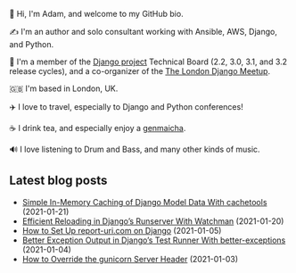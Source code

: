 <p>
  👋 Hi, I'm Adam, and welcome to my GitHub bio.
</p>
<p>
  ✍️ I'm an author and solo consultant working with Ansible, AWS, Django, and Python.
</p>
<p>
  🦄 I'm a member of the <a href="https://www.djangoproject.com/foundation/teams/">Django project</a> Technical Board (2.2, 3.0, 3.1, and 3.2 release cycles),
  and a co-organizer of the <a href="https://www.djangolondon.com/">The London Django Meetup</a>.
</p>
<p>
  🇬🇧 I'm based in London, UK.
</p>
<p>
  ✈️ I love to travel, especially to Django and Python conferences!
</p>
<p>
  ☕️ I drink tea, and especially enjoy a <a href="https://en.wikipedia.org/wiki/Genmaicha">genmaicha</a>.
</p>
<p>
  🔊 I love listening to Drum and Bass, and many other kinds of music.
</p>

## Latest blog posts

* [Simple In-Memory Caching of Django Model Data With cachetools](https://adamj.eu/tech/2021/01/21/simple-in-memory-caching-of-django-models-with-cachetools/) (2021-01-21)
* [Efficient Reloading in Django’s Runserver With Watchman](https://adamj.eu/tech/2021/01/20/efficient-reloading-in-djangos-runserver-with-watchman/) (2021-01-20)
* [How to Set Up report-uri.com on Django](https://adamj.eu/tech/2021/01/05/how-to-set-up-report-uri-com-on-django/) (2021-01-05)
* [Better Exception Output in Django’s Test Runner With better-exceptions](https://adamj.eu/tech/2021/01/04/better-exception-output-in-djangos-test-runner-with-better-exceptions/) (2021-01-04)
* [How to Override the gunicorn Server Header](https://adamj.eu/tech/2021/01/03/override-gunicorns-server-header-from-django/) (2021-01-03)